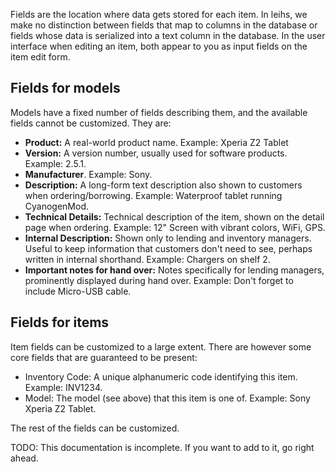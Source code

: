 Fields are the location where data gets stored for each item. In leihs, we make no distinction between fields that map to columns in the database or fields whose data is serialized into a text column in the database. In the user interface when editing an item, both appear to you as input fields on the item edit form.

## Fields for models

Models have a fixed number of fields describing them, and the available fields cannot be customized. They are:

* **Product:** A real-world product name. Example: Xperia Z2 Tablet
* **Version:** A version number, usually used for software products. Example: 2.5.1.
* **Manufacturer**. Example: Sony.
* **Description:** A long-form text description also shown to customers when ordering/borrowing. Example: Waterproof tablet running CyanogenMod.
* **Technical Details:** Technical description of the item, shown on the detail page when ordering. Example: 12" Screen with vibrant colors, WiFi, GPS.
* **Internal Description:** Shown only to lending and inventory managers. Useful to keep information that customers don't need to see, perhaps written in internal shorthand. Example: Chargers on shelf 2.
* **Important notes for hand over:** Notes specifically for lending managers, prominently displayed during hand over. Example: Don't forget to include Micro-USB cable.

## Fields for items

Item fields can be customized to a large extent. There are however some core fields that are guaranteed to be present:

* Inventory Code: A unique alphanumeric code identifying this item. Example: INV1234.
* Model: The model (see above) that this item is one of. Example: Sony Xperia Z2 Tablet.

The rest of the fields can be customized.

TODO: This documentation is incomplete. If you want to add to it, go right ahead.

